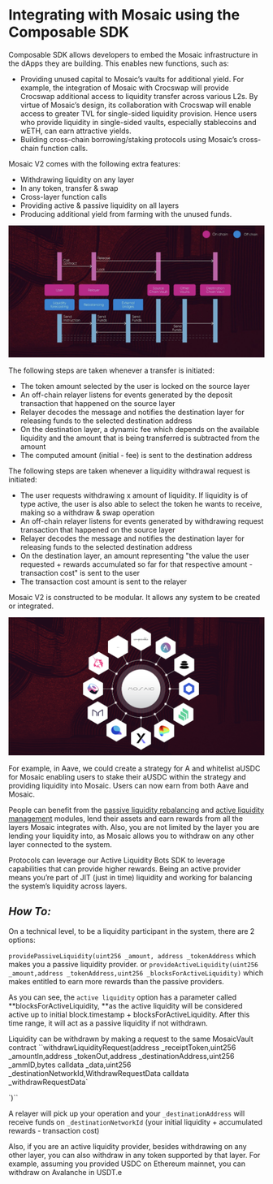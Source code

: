 # Integrating with Mosaic using the Composable SDK

Composable SDK allows developers to embed the Mosaic infrastructure in the dApps they are building. This enables new functions, such as:

* Providing unused capital to Mosaic’s vaults for additional yield. For example, the integration of Mosaic with Crocswap will provide Crocswap additional access to liquidity transfer across various L2s. By virtue of Mosaic’s design, its collaboration with Crocswap will enable access to greater TVL for single-sided liquidity provision. Hence users who provide liquidity in single-sided vaults, especially stablecoins and wETH, can earn attractive yields.
* Building cross-chain borrowing/staking protocols using Mosaic’s cross-chain function calls.

Mosaic V2 comes with the following extra features: 

* Withdrawing liquidity on any layer
* In any token, transfer & swap
* Cross-layer function calls
* Providing active & passive liquidity on all layers
* Producing additional yield from farming with the unused funds.


![chain_transfer_sequence](./chain-transfer-sequence.png)


The following steps are taken whenever a transfer is initiated:

* The token amount selected by the user is locked on the source layer
* An off-chain relayer listens for events generated by the deposit transaction that happened on the source layer
* Relayer decodes the message and notifies the destination layer for releasing funds to the selected destination address
* On the destination layer, a dynamic fee which depends on the available liquidity and the amount that is being transferred is subtracted from the amount
* The computed amount (initial - fee) is sent to the destination address

The following steps are taken whenever a liquidity withdrawal request is initiated:

* The user requests withdrawing x amount of liquidity. If liquidity is of type active, the user is also able to select the token he wants to receive, making so a withdraw & swap operation
* An off-chain relayer listens for events generated by withdrawing request transaction that happened on the source layer
* Relayer decodes the message and notifies the destination layer for releasing funds to the selected destination address
* On the destination layer, an amount representing "the value the user requested + rewards accumulated so far for that respective amount - transaction cost" is sent to the user
* The transaction cost amount is sent to the relayer

Mosaic V2 is constructed to be modular. It allows any system to be created or integrated. 


![mosaic_integration](./mosaic-integration.png)


For example, in Aave, we could create a strategy for A and whitelist aUSDC for Mosaic enabling users to stake their aUSDC within the strategy and providing liquidity into Mosaic. Users can now earn from both Aave and Mosaic.

People can benefit from the [passive liquidity rebalancing](./passive-liquidity-rebalancing.md) and [active liquidity management](./active-liquidity-management.md) modules, lend their assets and earn rewards from all the layers Mosaic integrates with.
Also, you are not limited by the layer you are lending your liquidity into, as Mosaic allows you to withdraw on any other layer connected to the system.

Protocols can leverage our Active Liquidity Bots SDK to leverage capabilities that can provide higher rewards. Being an active provider means you’re part of JIT (just in time) liquidity and working for balancing the system’s liquidity across layers.
 


**_How To:_**
---
On a technical level, to be a liquidity participant in the system, there are 2 options:


``providePassiveLiquidity(uint256 _amount, address _tokenAddress`` which makes you a passive liquidity provider.
 or
``provideActiveLiquidity(uint256 _amount,address _tokenAddress,uint256 _blocksForActiveLiquidity)`` which makes entitled to earn more rewards than the passive providers.

As you can see, the `active liquidity` option has a parameter called **blocksForActiveLiquidity, **as the active liquidity will be considered active up to initial block.timestamp + blocksForActiveLiquidity. After this time range, it will act as a passive liquidity if not withdrawn.

Liquidity can be withdrawn by making a request to the same MosaicVault contract 
``withdrawLiquidityRequest(address _receiptToken,uint256 _amountIn,address _tokenOut,address _destinationAddress,uint256 _ammID,bytes calldata _data,uint256 _destinationNetworkId,WithdrawRequestData calldata _withdrawRequestData`

`)``


A relayer will pick up your operation and your `_destinationAddress` will receive funds on `_destinationNetworkId` (your initial liquidity + accumulated rewards - transaction cost)

Also, if you are an active liquidity provider, besides withdrawing on any other layer, you can also withdraw in any token supported by that layer. For example, assuming you provided USDC on Ethereum mainnet, you can withdraw on Avalanche in USDT.e
